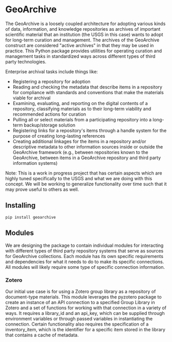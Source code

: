 # GeoArchive

The GeoArchive is a loosely coupled architecture for adopting various kinds of data, information, and knowledge repositories as archives of important scientific material that an institution (the USGS in this case) wants to adopt for long-term curation and management. The archives of the GeoArchive construct are considered "active archives" in that they may be used in practice. This Python package provides utilities for operating curation and management tasks in standardized ways across different types of third party technologies. 

Enterprise archival tasks include things like:

* Registering a repository for adoption
* Reading and checking the metadata that describe items in a repository for compliance with standards and conventions that make the materials viable for archival
* Examining, evaluating, and reporting on the digital contents of a repository, classifying materials as to their long-term viability and recommended actions for curation
* Pulling all or select materials from a participating repository into a long-term backup/storage solution
* Registering links for a repository's items through a handle system for the purpose of creating long-lasting references
* Creating additional linkages for the items in a repository and/or descriptive metadata to other information sources inside or outside the GeoArchive framework (e.g., between repositories known to the GeoArchive, between items in a GeoArchive repository and third party information systems)

Note: This is a work in progress project that has certain aspects which are highly tuned specifically to the USGS and what we are doing with this concept. We will be working to generalize functionality over time such that it may prove useful to others as well.

## Installing

```
pip install geoarchive
```

## Modules

We are designing the package to contain individual modules for interacting with different types of third party repository systems that serve as sources for GeoArchive collections. Each module has its own specific requirements and dependencies for what it needs to do to make its specific connections. All modules will likely require some type of specific connection information.

### Zotero

Our initial use case is for using a Zotero group library as a repository of document-type materials. This module leverages the pyzotero package to create an instance of an API connection to a specified Group Library in Zotero and a set of functions for working with that connection in a variety of ways. It requires a library_id and an api_key, which can be supplied through environment variables or through passed variables in instantiating the connection. Certain functionality also requires the specification of a inventory_item, which is the identifier for a specific item stored in the library that contains a cache of metadata.

